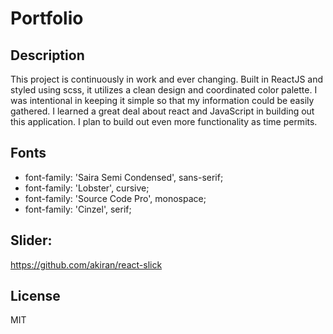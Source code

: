 # Portfolio
## Description
This project is continuously in work and ever changing. Built in ReactJS and styled using scss, it utilizes a clean design and coordinated color palette. I was intentional in keeping it simple so that my information could be easily gathered. I learned a great deal about react and JavaScript in building out this application. I plan to build out even more functionality as time permits.

## Fonts
* font-family: 'Saira Semi Condensed', sans-serif;
* font-family: 'Lobster', cursive;
* font-family: 'Source Code Pro', monospace;
* font-family: 'Cinzel', serif;

## Slider:
https://github.com/akiran/react-slick

## License
MIT
